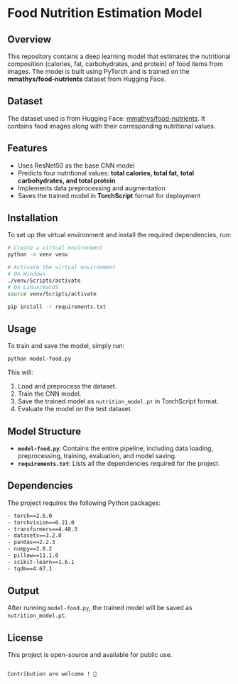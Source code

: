 # Food Nutrition Estimation Model

## Overview
This repository contains a deep learning model that estimates the nutritional composition (calories, fat, carbohydrates, and protein) 
of food items from images. The model is built using PyTorch and is trained on the **mmathys/food-nutrients** dataset from Hugging Face.

## Dataset
The dataset used is from Hugging Face: [mmathys/food-nutrients](https://huggingface.co/datasets/mmathys/food-nutrients). 
It contains food images along with their corresponding nutritional values.

## Features
- Uses ResNet50 as the base CNN model
- Predicts four nutritional values: **total calories, total fat, total carbohydrates, and total protein**
- Implements data preprocessing and augmentation
- Saves the trained model in **TorchScript** format for deployment

## Installation
To set up the virtual environment and install the required dependencies, run:

```bash
# Create a virtual environment
python -m venv venv
```

```bash
# Activate the virtual environment
# On Windows
./venv/Scripts/activate
# On Linux/macOS
source venv/Scripts/activate
```

```bash
pip install -r requirements.txt
```

## Usage
To train and save the model, simply run:

```bash
python model-food.py
```

This will:
1. Load and preprocess the dataset.
2. Train the CNN model.
3. Save the trained model as `nutrition_model.pt` in TorchScript format.
4. Evaluate the model on the test dataset.

## Model Structure
- **`model-food.py`**: Contains the entire pipeline, including data loading, preprocessing, training, evaluation, and model saving.
- **`requirements.txt`**: Lists all the dependencies required for the project.

## Dependencies
The project requires the following Python packages:

```bash
- torch==2.6.0
- torchvision==0.21.0
- transformers==4.48.3
- datasets==3.2.0
- pandas==2.2.3
- numpy==2.0.2
- pillow==11.1.0
- scikit-learn==1.6.1
- tqdm==4.67.1
```

## Output
After running `model-food.py`, the trained model will be saved as `nutrition_model.pt`.

## License
This project is open-source and available for public use.
```

Contribution are welcome ! 🚀

